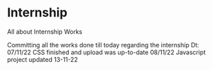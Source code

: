 # Internship
All about Internship Works

Committing all the works done till today regarding the internship Dt: 07/11/22
CSS finished and upload was up-to-date 08/11/22
Javascript project updated 13-11-22
